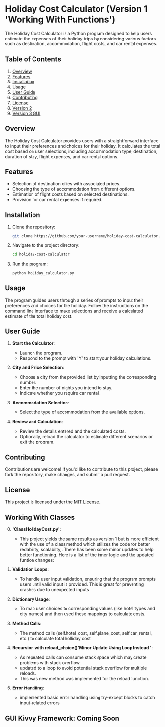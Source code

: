 # Holiday Cost Calculator (Version 1 'Working With Functions')

The Holiday Cost Calculator is a Python program designed to help users estimate the expenses of their holiday trips by considering various factors such as destination, accommodation, flight costs, and car rental expenses.

## Table of Contents

1. [Overview](#overview)
2. [Features](#features)
3. [Installation](#installation)
4. [Usage](#usage)
5. [User Guide](#user-guide)
6. [Contributing](#contributing)
7. [License](#license)
8. [Version 2](#working-with-classes)
9. [Version 3 GUI](#gui-kivvy-framework--coming-soon)

## Overview

The Holiday Cost Calculator provides users with a straightforward interface to input their preferences and choices for their holiday. It calculates the total cost based on user selections, including accommodation type, destination, duration of stay, flight expenses, and car rental options.

## Features

- Selection of destination cities with associated prices.
- Choosing the type of accommodation from different options.
- Estimation of flight costs based on selected destinations.
- Provision for car rental expenses if required.

## Installation

1. Clone the repository:
    ```bash
    git clone https://github.com/your-username/holiday-cost-calculator.git
    ```

2. Navigate to the project directory:
    ```bash
    cd holiday-cost-calculator
    ```

3. Run the program:
    ```bash
    python holiday_calculator.py
    ```

## Usage

The program guides users through a series of prompts to input their preferences and choices for the holiday. Follow the instructions on the command line interface to make selections and receive a calculated estimate of the total holiday cost.

## User Guide

1. **Start the Calculator**:
    - Launch the program.
    - Respond to the prompt with 'Y' to start your holiday calculations.

2. **City and Price Selection**:
    - Choose a city from the provided list by inputting the corresponding number.
    - Enter the number of nights you intend to stay.
    - Indicate whether you require car rental.

3. **Accommodation Selection**:
    - Select the type of accommodation from the available options.

4. **Review and Calculation**:
    - Review the details entered and the calculated costs.
    - Optionally, reload the calculator to estimate different scenarios or exit the program.

## Contributing

Contributions are welcome! If you'd like to contribute to this project, please fork the repository, make changes, and submit a pull request.

## License

This project is licensed under the [MIT License](LICENSE).

## Working With Classes
0. **'ClassHolidayCost.py'**:
    - This project yields the same results as version 1 but is more efficient with the use of a class method which utilizes the code for better redability, scalabilty,. There has been some minor updates to help better           functioning.  Here is a list of the inner logic and the updated funtion changes:

2. **Validation Loops**:
    -  To handle user input validation, ensuring that the program prompts users until valid input is provided. This is great for preventing crashes due to unexpected inputs
      
3. **Dictionary Usage**:
    - To map user choices to corresponding values (like hotel types and city names) and then used these mappings to calculate costs.

4. **Method Calls**:
    - The method calls (self.hotel_cost, self.plane_cost, self.car_rental, etc.) to calculate total holliday cost

5. **Recursion with reload_choice()'Minor Update Using Loop Instead '**:
    - As repeated calls can consume stack space which may create problems with stack overflow.
    - updated to a loop to avoid potential stack overflow for multiple reloads.
    - This was new method was implemented for the reload function.  

6. **Error Handling**:
    - implemented basic error handling using try-except blocks to catch input-related errors

## GUI Kivvy Framework:  Coming Soon

